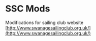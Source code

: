 # SSC Mods

Modifications for sailing club website [http://www.swanagesailingclub.org.uk/](http://www.swanagesailingclub.org.uk/)